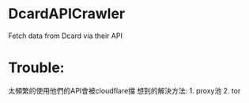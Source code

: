 # DcardAPICrawler
Fetch data from Dcard via their API
# Trouble:
太頻繁的使用他們的API會被cloudflare擋 想到的解決方法: 1. proxy池 2. tor
